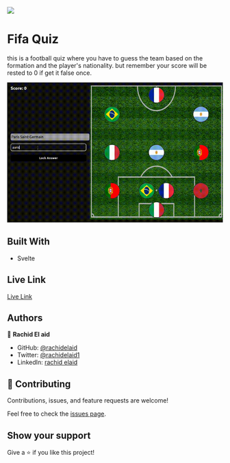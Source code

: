 ![](https://img.shields.io/badge/Microverse-blueviolet)

# Fifa Quiz

this is a football quiz where you have to guess the team based on the formation and the player's nationality. but remember your score will be rested to 0 if get it false once.

![screenshot](./screenshot.gif)

## Built With

- Svelte

## Live Link

[Live Link]()

## Authors

👤 **Rachid El aid**

- GitHub: [@rachidelaid](https://github.com/rachidelaid)
- Twitter: [@rachidelaid1](https://twitter.com/rachidelaid1)
- LinkedIn: [rachid elaid](https://www.linkedin.com/in/rachid-elaid-106336203/)

## 🤝 Contributing

Contributions, issues, and feature requests are welcome!

Feel free to check the [issues page](../../issues/).

## Show your support

Give a ⭐️ if you like this project!
